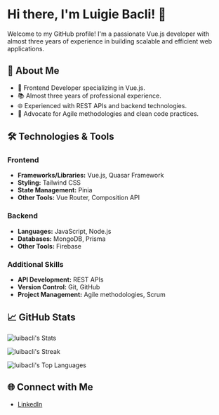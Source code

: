 # Hi there, I'm Luigie Bacli! 👋

Welcome to my GitHub profile! I'm a passionate Vue.js developer with almost three years of experience in building scalable and efficient web applications.

## 🚀 About Me

- 🎨 Frontend Developer specializing in Vue.js.
- 📚 Almost three years of professional experience.
- 🌐 Experienced with REST APIs and backend technologies.
- 🧩 Advocate for Agile methodologies and clean code practices.

## 🛠️ Technologies & Tools

### Frontend

- **Frameworks/Libraries:** Vue.js, Quasar Framework
- **Styling:** Tailwind CSS
- **State Management:** Pinia
- **Other Tools:** Vue Router, Composition API

### Backend

- **Languages:** JavaScript, Node.js
- **Databases:** MongoDB, Prisma
- **Other Tools:** Firebase

### Additional Skills

- **API Development:** REST APIs
- **Version Control:** Git, GitHub
- **Project Management:** Agile methodologies, Scrum

## 📈 GitHub Stats

![luibacli's Stats](https://github-readme-stats.vercel.app/api?username=luibacli&theme=vue-dark&show_icons=true&hide_border=true&count_private=true)

![luibacli's Streak](https://github-readme-streak-stats.herokuapp.com/?user=luibacli&theme=vue-dark&hide_border=true)

![luibacli's Top Languages](https://github-readme-stats.vercel.app/api/top-langs/?username=luibacli&theme=vue-dark&show_icons=true&hide_border=true&layout=compact)

## 🌐 Connect with Me

- [LinkedIn](https://www.linkedin.com/in/lui-bacli-953166223/)



